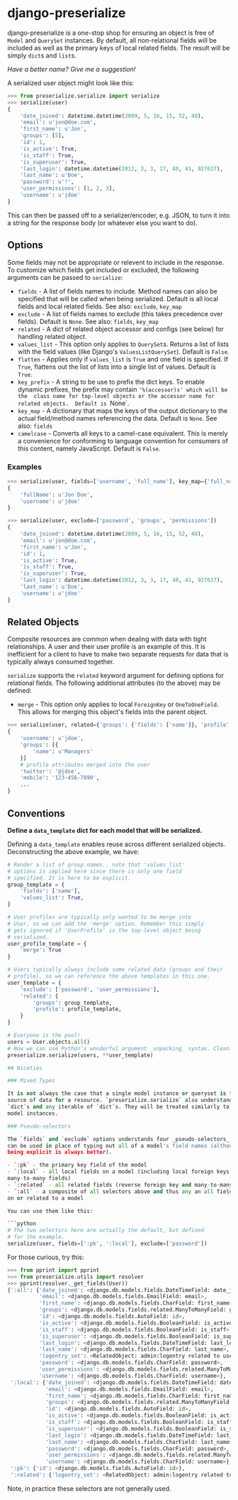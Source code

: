 # django-preserialize

django-preserialize is a one-stop shop for ensuring an object is free of
`Model` and `QuerySet` instances. By default, all non-relational fields
will be included as well as the primary keys of local related fields.
The result will be simply `dict`s and `list`s.

_Have a better name? Give me a suggestion!_

A serialized user object might look like this:

```python
>>> from preserialize.serialize import serialize
>>> serialize(user)
{
    'date_joined': datetime.datetime(2009, 5, 16, 15, 52, 40),
    'email': u'jon@doe.com',
    'first_name': u'Jon',
    'groups': [5],
    'id': 1,
    'is_active': True,
    'is_staff': True,
    'is_superuser': True,
    'last_login': datetime.datetime(2012, 3, 3, 17, 40, 41, 927637),
    'last_name': u'Doe',
    'password': u'!',
    'user_permissions': [1, 2, 3],
    'username': u'jdoe'
}
```

This can then be passed off to a serializer/encoder, e.g. JSON, to turn
it into a string for the response body (or whatever else you want to do).

## Options

Some fields may not be appropriate or relevent to include in the
response. To customize which fields get included or excluded, the
following arguments can be passed to ``serialize``:

* `fields` - A list of fields names to include. Method names can also be
specified that will be called when being serialized. Default is all local 
fields and local related fields. See also: `exclude`, `key_map`
* `exclude` - A list of fields names to exclude (this takes precedence
over fields). Default is `None`. See also: `fields`, `key_map`
* `related` - A dict of related object accessor and configs (see below) for
handling related object.
* `values_list` - This option only applies to `QuerySet`s. Returns a list of
lists with the field values (like Django's `ValuesListQuerySet`). Default 
is `False`.
* `flatten` - Applies only if `values_list` is `True` and one field is 
specified. If `True`, flattens out the list of lists into a single list of 
values. Default is `True`.
* `key_prefix` - A string to be use to prefix the dict keys. To enable 
dynamic prefixes, the prefix may contain `'%(accessor)s' which will be the 
class name for top-level objects or the accessor name for related objects. 
Default is `None`.
* `key_map` - A dictionary that maps the keys of the output dictionary to 
the actual field/method names referencing the data. Default is `None`.  See 
also: `fields`
* `camelcase` - Converts all keys to a camel-case equivalent. This is 
merely a convenience for conforming to language convention for consumers of 
this content, namely JavaScript. Default is `False`.

### Examples

```python
>>> serialize(user, fields=['username', 'full_name'], key_map={'full_name': 'get_full_name'}, camelcase=True)
{
    'fullName': u'Jon Doe',
    'username': u'jdoe'
}

>>> serialize(user, exclude=['password', 'groups', 'permissions'])
{
    'date_joined': datetime.datetime(2009, 5, 16, 15, 52, 40),
    'email': u'jon@doe.com',
    'first_name': u'Jon',
    'id': 1,
    'is_active': True,
    'is_staff': True,
    'is_superuser': True,
    'last_login': datetime.datetime(2012, 3, 3, 17, 40, 41, 927637),
    'last_name': u'Doe',
    'username': u'jdoe'
}
```

## Related Objects

Composite resources are common when dealing with data with tight
relationships. A user and their user profile is an example of this. It is 
inefficient for a client to have to make two separate requests for data 
that is typically always consumed together.

`serialize` supports the `related` keyword argument for defining options for
relational fields. The following additional attributes (to the above) may be
defined:

* `merge` - This option only applies to local `ForeignKey` or 
`OneToOneField`. This allows for merging this object's fields into the 
parent object.

```python
>>> serialize(user, related={'groups': {'fields': ['name']}, 'profile': {'merge': True}})
{
    'username': u'jdoe',
    'groups': [{
        'name': u'Managers'
    }]
    # profile attributes merged into the user
    'twitter': '@jdoe',
    'mobile': '123-456-7890',
    ...
}
```

## Conventions

**Define a `data_template` dict for each model that will be serialized.**

Defining a `data_template` enables reuse across different serialized
objects. Deconstructing the above example, we have:

```python
# Render a list of group names.. note that 'values_list'
# options is implied here since there is only one field
# specified. It is here to be explicit.
group_template = {
    'fields': ['name'],
    'values_list': True,
}

# User profiles are typically only wanted to be merge into
# User, so we can add the 'merge' option. Remember this simply
# gets ignored if 'UserProfile' is the top-level object being
# serialized.
user_profile_template = {
    'merge': True
}

# Users typically always include some related data (groups and their
# profile), so we can reference the above templates in this one.
user_template = {
    'exclude': ['password', 'user_permissions'],
    'related': {
        'groups': group_template,
        'profile': profile_template,
    }
}

# Everyone is the pool!
users = User.objects.all()
# Now we can use Python's wonderful argument _unpacking_ syntax. Clean.
preserialize.serialize(users, **user_template)

## Niceties

### Mixed Types

It is not always the case that a single model instance or queryset is the
source of data for a resource. `preserialize.serialize` also understands
`dict`s and any iterable of `dict`s. They will be treated similarly to the
model instances.

### Pseudo-selectors

The `fields` and `exclude` options understands four _pseudo-selectors_ which
can be used in place of typing out all of a model's field names (although
being explicit is always better).

- `:pk` - the primary key field of the model
- `:local` - all local fields on a model (including local foreign keys and
many-to-many fields)
- `:related` - all related fields (reverse foreign key and many-to-many)
- `:all` - a composite of all selectors above and thus any an all fields
on or related to a model

You can use them like this:

```python
# The two selectors here are actually the default, but defined
# for the example.
serialize(user, fields=[':pk', ':local'], exclude=['password'])
```

For those curious, try this:

```python
>>> from pprint import pprint
>>> from preserialize.utils import resolver
>>> pprint(resolver._get_fields(User))
{':all': {'date_joined': <django.db.models.fields.DateTimeField: date_joined>,
          'email': <django.db.models.fields.EmailField: email>,
          'first_name': <django.db.models.fields.CharField: first_name>,
          'groups': <django.db.models.fields.related.ManyToManyField: groups>,
          'id': <django.db.models.fields.AutoField: id>,
          'is_active': <django.db.models.fields.BooleanField: is_active>,
          'is_staff': <django.db.models.fields.BooleanField: is_staff>,
          'is_superuser': <django.db.models.fields.BooleanField: is_superuser>,
          'last_login': <django.db.models.fields.DateTimeField: last_login>,
          'last_name': <django.db.models.fields.CharField: last_name>,
          'logentry_set': <RelatedObject: admin:logentry related to user>,
          'password': <django.db.models.fields.CharField: password>,
          'user_permissions': <django.db.models.fields.related.ManyToManyField: user_permissions>,
          'username': <django.db.models.fields.CharField: username>},
 ':local': {'date_joined': <django.db.models.fields.DateTimeField: date_joined>,
            'email': <django.db.models.fields.EmailField: email>,
            'first_name': <django.db.models.fields.CharField: first_name>,
            'groups': <django.db.models.fields.related.ManyToManyField: groups>,
            'id': <django.db.models.fields.AutoField: id>,
            'is_active': <django.db.models.fields.BooleanField: is_active>,
            'is_staff': <django.db.models.fields.BooleanField: is_staff>,
            'is_superuser': <django.db.models.fields.BooleanField: is_superuser>,
            'last_login': <django.db.models.fields.DateTimeField: last_login>,
            'last_name': <django.db.models.fields.CharField: last_name>,
            'password': <django.db.models.fields.CharField: password>,
            'user_permissions': <django.db.models.fields.related.ManyToManyField: user_permissions>,
            'username': <django.db.models.fields.CharField: username>},
 ':pk': {'id': <django.db.models.fields.AutoField: id>},
 ':related': {'logentry_set': <RelatedObject: admin:logentry related to user>}
```

Note, in practice these selectors are not generally used.

